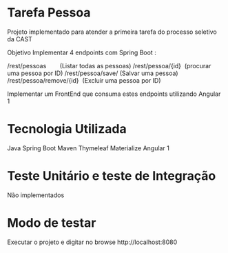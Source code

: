 # Tarefa Pessoa
Projeto implementado para atender a primeira tarefa do processo seletivo da CAST

Objetivo
Implementar 4 endpoints com Spring Boot :

/rest/pessoas        (Listar todas as pessoas)
/rest/pessoa/{id}  (procurar uma pessoa por ID)
/rest/pessoa/save/ (Salvar uma pessoa) 
/rest/pessoa/remove/{id}  (Excluir uma pessoa por ID)

Implementar um FrontEnd que consuma estes endpoints utilizando Angular 1

# Tecnologia Utilizada
Java Spring Boot 
Maven
Thymeleaf
Materialize
Angular 1

# Teste Unitário e teste de Integração
Não implementados

# Modo de testar

Executar o projeto e digitar no browse http://localhost:8080
